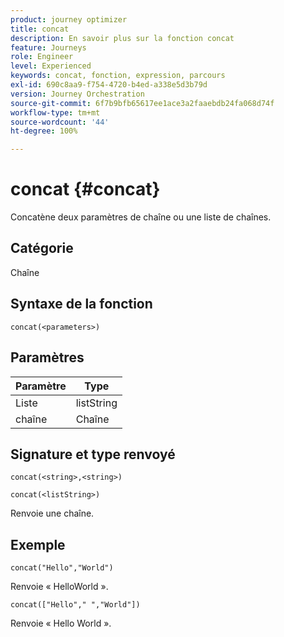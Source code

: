 ```yaml
---
product: journey optimizer
title: concat
description: En savoir plus sur la fonction concat
feature: Journeys
role: Engineer
level: Experienced
keywords: concat, fonction, expression, parcours
exl-id: 690c8aa9-f754-4720-b4ed-a338e5d3b79d
version: Journey Orchestration
source-git-commit: 6f7b9bfb65617ee1ace3a2faaebdb24fa068d74f
workflow-type: tm+mt
source-wordcount: '44'
ht-degree: 100%

---
```


# concat {#concat}

Concatène deux paramètres de chaîne ou une liste de chaînes.

## Catégorie

Chaîne

## Syntaxe de la fonction

`concat(<parameters>)`

## Paramètres

| Paramètre | Type |
|-----------|------------------|
| Liste | listString |
| chaîne | Chaîne |

## Signature et type renvoyé

`concat(<string>,<string>)`

`concat(<listString>)`

Renvoie une chaîne.

## Exemple

`concat("Hello","World")`

Renvoie « HelloWorld ».

`concat(["Hello"," ","World"])`

Renvoie « Hello World ».
